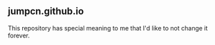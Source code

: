 ## jumpcn.github.io

This repository has special meaning to me that I'd like to not change it forever.
